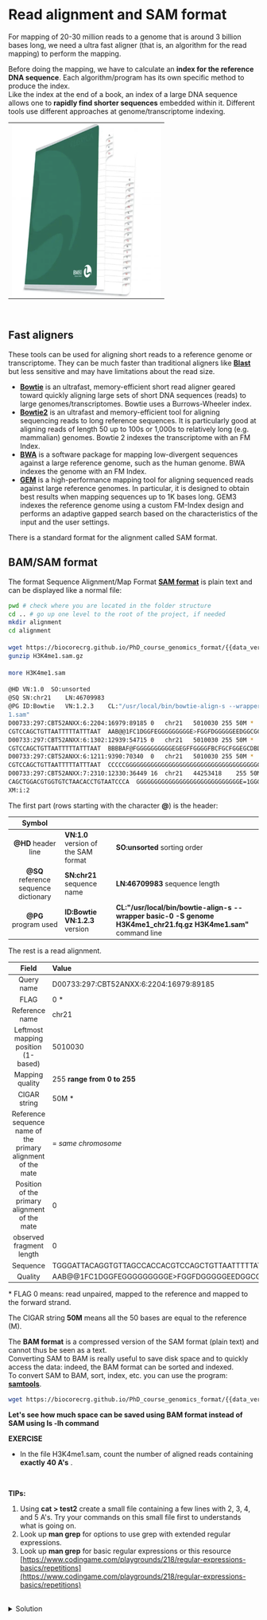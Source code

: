 # Read alignment and SAM format

For mapping of 20-30 million reads to a genome that is around 3 billion bases long, we need a ultra fast aligner (that is, an algorithm for the read mapping) to perform the mapping.

Before doing the mapping, we have to calculate an **index for the reference DNA sequence**. Each algorithm/program has its own specific method to produce the index.<br>
Like the index at the end of a book, an index of a large DNA sequence allows one to **rapidly find shorter sequences** embedded within it. Different tools use different approaches at genome/transcriptome indexing.

|                                                                   |
| :---------------------------------------------------------------: |
| <img src="images/index_example.png" width="300" align="middle" /> |

<br/>

## Fast aligners

These tools can be used for aligning short reads to a reference genome or transcriptome. They can be much faster than traditional aligners like [**Blast**](https://blast.ncbi.nlm.nih.gov/Blast.cgi) but less sensitive and may have limitations about the read size.

- [**Bowtie**](http://bowtie-bio.sourceforge.net/index.shtml) is an ultrafast, memory-efficient short read aligner geared toward quickly aligning large sets of short DNA sequences (reads) to large genomes/transcriptomes. Bowtie uses a Burrows-Wheeler index.
- [**Bowtie2**](http://bowtie-bio.sourceforge.net/bowtie2/index.shtml) is an ultrafast and memory-efficient tool for aligning sequencing reads to long reference sequences. It is particularly good at aligning reads of length 50 up to 100s or 1,000s to relatively long (e.g. mammalian) genomes. Bowtie 2 indexes the transcriptome with an FM Index.
- [**BWA**](http://bio-bwa.sourceforge.net/) is a software package for mapping low-divergent sequences against a large reference genome, such as the human genome. BWA indexes the genome with an FM Index.
- [**GEM**](https://github.com/smarco/gem3-mapper) is a high-performance mapping tool for aligning sequenced reads against large reference genomes. In particular, it is designed to obtain best results when mapping sequences up to 1K bases long. GEM3 indexes the reference genome using a custom FM-Index design and performs an adaptive gapped search based on the characteristics of the input and the user settings.

There is a standard format for the alignment called SAM format.

## BAM/SAM format

The format Sequence Alignment/Map Format [**SAM format**](https://samtools.github.io/hts-specs/SAMv1.pdf) is plain text and can be displayed like a normal file:

```bash
pwd # check where you are located in the folder structure
cd .. # go up one level to the root of the project, if needed
mkdir alignment
cd alignment

wget https://biocorecrg.github.io/PhD_course_genomics_format/{{data_version}}/data/H3K4me1.sam.gz
gunzip H3K4me1.sam.gz

more H3K4me1.sam

@HD	VN:1.0	SO:unsorted
@SQ	SN:chr21	LN:46709983
@PG	ID:Bowtie	VN:1.2.3	CL:"/usr/local/bin/bowtie-align-s --wrapper basic-0 -S genome H3K4me1_chr21.fq.gz H3K4me
1.sam"
D00733:297:CBT52ANXX:6:2204:16979:89185	0	chr21	5010030	255	50M	*	0	0	TGGGATTACAGGTGTTAGCCACCA
CGTCCAGCTGTTAATTTTTATTTAAT	AAB@@1FC1DGGFEGGGGGGGGGE>FGGFDGGGGGEEDGGCGGGFGGGGF	XA:i:0	MD:Z:50	NM:i:0	XM:i:2
D00733:297:CBT52ANXX:6:1302:12939:54715	0	chr21	5010030	255	50M	*	0	0	TGGGATTACAGGTGTTAGCCACCA
CGTCCAGCTGTTAATTTTTATTTAAT	BBBBAF@FGGGGGGGGGGEGEGFFGGGGFBCFGCFGGEGCDBDFGFGGGF	XA:i:0	MD:Z:50	NM:i:0	XM:i:2
D00733:297:CBT52ANXX:6:1211:9390:70340	0	chr21	5010030	255	50M	*	0	0	TGGGATTACAGGTGTTAGCCACCA
CGTCCAGCTGTTAATTTTTATTTAAT	CCCCCGGGGGGGGGGGGGGGGGGGGGGGGGGGGGGGGGGGGGGFGCGGGG	XA:i:0	MD:Z:50	NM:i:0	XM:i:2
D00733:297:CBT52ANXX:7:2310:12330:36449	16	chr21	44253418	255	50M	*	0	0	ATTAAATAAAAATTAA
CAGCTGGACGTGGTGTCTAACACCTGTAATCCCA	GGGGGGGGGGGGGGGGGGGGGGGGGGGGGE=1GGGGGGGGGGGGGCCCCC	XA:i:1	MD:Z:31G18	NM:i:1
XM:i:2
```

The first part (rows starting with the character **@**) is the header:

|                Symbol                 |                                      |                                                                                                                 |
| :-----------------------------------: | :----------------------------------- | :-------------------------------------------------------------------------------------------------------------- |
|          **@HD** header line          | **VN:1.0** version of the SAM format | **SO:unsorted** sorting order                                                                                   |
| **@SQ** reference sequence dictionary | **SN:chr21** sequence name           | **LN:46709983** sequence length                                                                                 |
|         **@PG** program used          | **ID:Bowtie** **VN:1.2.3** version   | **CL:"/usr/local/bin/bowtie-align-s --wrapper basic-0 -S genome H3K4me1_chr21.fq.gz H3K4me1.sam"** command line |

The rest is a read alignment.

|                            Field                             | Value                                              |
| :----------------------------------------------------------: | :------------------------------------------------- |
|                          Query name                          | D00733:297:CBT52ANXX:6:2204:16979:89185            |
|                             FLAG                             | 0 \*                                               |
|                        Reference name                        | chr21                                              |
|             Leftmost mapping position (1-based)              | 5010030                                            |
|                       Mapping quality                        | 255 **range from 0 to 255**                        |
|                         CIGAR string                         | 50M \*                                             |
| Reference sequence name of the primary alignment of the mate | = _same chromosome_                                |
|        Position of the primary alignment of the mate         | 0                                                  |
|                   observed fragment length                   | 0                                                  |
|                           Sequence                           | TGGGATTACAGGTGTTAGCCACCACGTCCAGCTGTTAATTTTTATTTAAT |
|                           Quality                            | AAB@@1FC1DGGFEGGGGGGGGGE>FGGFDGGGGGEEDGGCGGGFGGGGF |

\* FLAG 0 means: read unpaired, mapped to the reference and mapped to the forward strand.<br>

The CIGAR string **50M** means all the 50 bases are equal to the reference (M).

The **BAM format** is a compressed version of the SAM format (plain text) and cannot thus be seen as a text. <br>
Converting SAM to BAM is really useful to save disk space and to quickly access the data: indeed, the BAM format can be sorted and indexed. <br>
To convert SAM to BAM, sort, index, etc. you can use the program: [**samtools**](http://samtools.sourceforge.net/).

```bash
wget https://biocorecrg.github.io/PhD_course_genomics_format/{{data_version}}/data/H3K4me1.bam

```

**Let's see how much space can be saved using BAM format instead of SAM using ls -lh command** <br>

**EXERCISE**
<br>

- In the file H3K4me1.sam, count the number of aligned reads containing **exactly 40 A's** .

 <br>
 
 **TIPs:** 
  1. Using **cat > test2** create a small file containing a few lines with 2, 3, 4, and 5 A's. Try your commands on this small file first to understands what is going on.
  2. Look up **man grep** for options to use grep with extended regular expressions.
  3. Look up **man grep** for basic regular expressions or this resource [https://www.codingame.com/playgrounds/218/regular-expressions-basics/repetitions](https://www.codingame.com/playgrounds/218/regular-expressions-basics/repetitions)

<br>

<details>
  <summary>Solution</summary>
  
grep -E A{40} H3K4me1.sam

 <br>
 <br>
 <br>
 
</details>
